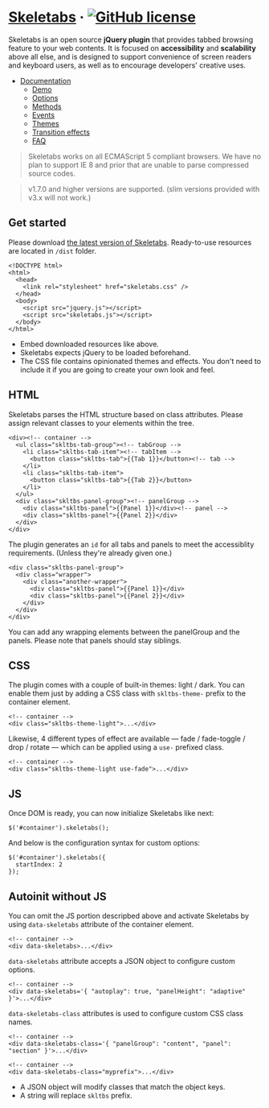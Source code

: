 # [Skeletabs](https://findawayer.github.io/Skeletabs/) &middot; [![GitHub license](https://img.shields.io/badge/license-MIT-blue.svg)](https://github.com/findawayer/Skeletabs/blob/master/LICENSE)

Skeletabs is an open source **jQuery plugin** that provides tabbed browsing feature to your web contents. It is focused on **accessibility** and **scalability** above all else, and is designed to support convenience of screen readers and keyboard users, as well as to encourage developers' creative uses.

- [Documentation](https://findawayer.github.io/Skeletabs/)
  - [Demo](https://findawayer.github.io/Skeletabs/#Demo)
  - [Options](https://findawayer.github.io/Skeletabs/#Options)
  - [Methods](https://findawayer.github.io/Skeletabs/#Methods)
  - [Events](https://findawayer.github.io/Skeletabs/#Events)
  - [Themes](https://findawayer.github.io/Skeletabs/#Themes)
  - [Transition effects](https://findawayer.github.io/Skeletabs/#Transition-effects)
  - [FAQ](https://findawayer.github.io/Skeletabs/#FAQ)

> Skeletabs works on all ECMAScript 5 compliant browsers. We have no plan to support IE 8 and prior that are unable to parse compressed source codes.

> v1.7.0 and higher versions are supported. (slim versions provided with v3.x will not work.)

## Get started

Please download [the latest version of Skeletabs](https://github.com/findawayer/Skeletabs/releases). Ready-to-use resources are located in `/dist` folder.
```
<!DOCTYPE html>
<html>
  <head>
    <link rel="stylesheet" href="skeletabs.css" />
  </head>
  <body>
    <script src="jquery.js"></script>
    <script src="skeletabs.js"></script>
  </body>
</html>
```
- Embed downloaded resources like above.
- Skeletabs expects jQuery to be loaded beforehand.
- The CSS file contains opinionated themes and effects. You don't need to include it if you are going to create your own look and feel.

## HTML
Skeletabs parses the HTML structure based on class attributes. Please assign relevant classes to your elements within the tree.
```
<div><!-- container -->
  <ul class="skltbs-tab-group"><!-- tabGroup -->
    <li class="skltbs-tab-item"><!-- tabItem -->
      <button class="skltbs-tab">{{Tab 1}}</button><!-- tab -->
    </li>
    <li class="skltbs-tab-item">
      <button class="skltbs-tab">{{Tab 2}}</button>
    </li>
  </ul>
  <div class="skltbs-panel-group"><!-- panelGroup -->
    <div class="skltbs-panel">{{Panel 1}}</div><!-- panel -->
    <div class="skltbs-panel">{{Panel 2}}</div>
  </div>
</div>
```
The plugin generates an `id` for all tabs and panels to meet the accessiblity requirements. (Unless they're already given one.)
```
<div class="skltbs-panel-group">
  <div class="wrapper">
    <div class="another-wrapper">
      <div class="skltbs-panel">{{Panel 1}}</div>
      <div class="skltbs-panel">{{Panel 2}}</div>
    </div>
  </div>
</div>
```
You can add any wrapping elements between the panelGroup and the panels. Please note that panels should stay siblings.

## CSS
The plugin comes with a couple of built-in themes: light / dark. You can enable them just by adding a CSS class with `skltbs-theme-` prefix to the container element.
```
<!-- container -->
<div class="skltbs-theme-light">...</div>
```
Likewise, 4 different types of effect are available — fade / fade-toggle / drop / rotate — which can be applied using a `use-` prefixed class.
```
<!-- container -->
<div class="skltbs-theme-light use-fade">...</div>
```

## JS
Once DOM is ready, you can now initialize Skeletabs like next:
```
$('#container').skeletabs();
```
And below is the configuration syntax for custom options:
```
$('#container').skeletabs({
  startIndex: 2
});
```

## Autoinit without JS
You can omit the JS portion descripbed above and activate Skeletabs by using `data-skeletabs` attribute of the container element.
```
<!-- container -->
<div data-skeletabs>...</div>
```
`data-skeletabs` attribute accepts a JSON object to configure custom options.
```
<!-- container -->
<div data-skeletabs='{ "autoplay": true, "panelHeight": "adaptive" }'>...</div>
```
`data-skeletabs-class` attributes is used to configure custom CSS class names.
```
<!-- container -->
<div data-skeletabs-class='{ "panelGroup": "content", "panel": "section" }'>...</div>
```
```
<!-- container -->
<div data-skeletabs-class="myprefix">...</div>
```
- A JSON object will modify classes that match the object keys.
- A string will replace `skltbs` prefix.

